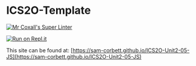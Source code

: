 # ICS2O-Template

[![Mr Coxall's Super Linter](https://github.com/sam-corbett/ICS2O-Unit2-05-JS/workflows/Mr%20Coxall's%20Super%20Linter/badge.svg)](https://github.com/sam-corbett/ICS2O-Unit2-05-JS/actions/)

[![Run on Repl.it](https://repl.it/badge/github/sam-corbett/ICS2O-Unit2-05-JS)](https://repl.it/github/sam-corbett/ICS2O-Unit2-05-JS)

This site can be found at: [https://sam-corbett.github.io/ICS2O-Unit2-05-JS](https://sam-corbett.github.io/ICS2O-Unit2-05-JS)
